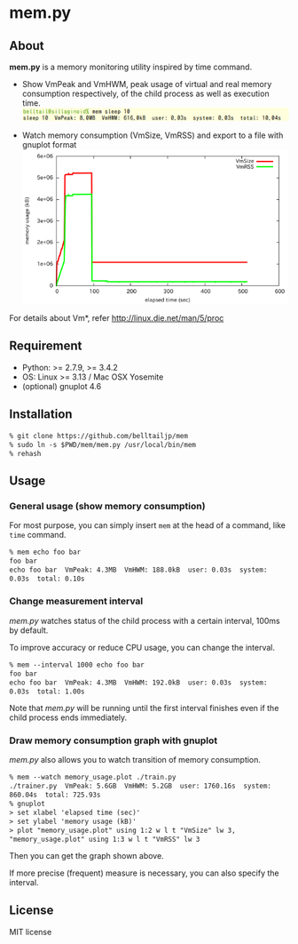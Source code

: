 # mem.py

## About

**mem.py** is a memory monitoring utility inspired by time command.

* Show VmPeak and VmHWM, peak usage of virtual and real memory consumption respectively, of the child process as well as execution time.
![mem.py example](mem_example.png)

* Watch memory consumption (VmSize, VmRSS) and export to a file with gnuplot format
![mem.py graph example](mem_graph_example.png)

For details about Vm\*, refer http://linux.die.net/man/5/proc

## Requirement

* Python: >= 2.7.9, >= 3.4.2
* OS: Linux >= 3.13 / Mac OSX Yosemite
* (optional) gnuplot 4.6

## Installation

```
% git clone https://github.com/belltailjp/mem
% sudo ln -s $PWD/mem/mem.py /usr/local/bin/mem
% rehash
```

## Usage

### General usage (show memory consumption)

For most purpose, you can simply insert `mem` at the head of a command, like `time` command.

```
% mem echo foo bar
foo bar
echo foo bar  VmPeak: 4.3MB  VmHWM: 188.0kB  user: 0.03s  system: 0.03s  total: 0.10s
```

### Change measurement interval

*mem.py* watches status of the child process with a certain interval, 100ms by default.

To improve accuracy or reduce CPU usage, you can change the interval.

```
% mem --interval 1000 echo foo bar
foo bar
echo foo bar  VmPeak: 4.3MB  VmHWM: 192.0kB  user: 0.03s  system: 0.03s  total: 1.00s
```

Note that *mem.py* will be running until the first interval finishes even if the child process ends immediately.

### Draw memory consumption graph with gnuplot

*mem.py* also allows you to watch transition of memory consumption.

```
% mem --watch memory_usage.plot ./train.py
./trainer.py  VmPeak: 5.6GB  VmHWM: 5.2GB  user: 1760.16s  system: 860.04s  total: 725.93s
% gnuplot
> set xlabel 'elapsed time (sec)'
> set ylabel 'memory usage (kB)'
> plot "memory_usage.plot" using 1:2 w l t "VmSize" lw 3, "memory_usage.plot" using 1:3 w l t "VmRSS" lw 3
```

Then you can get the graph shown above.

If more precise (frequent) measure is necessary, you can also specify the interval.

## License

MIT license

